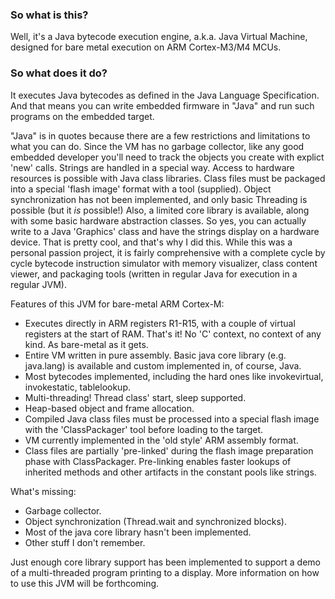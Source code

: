 ### So what is this?

Well, it's a Java bytecode execution engine, a.k.a. Java Virtual Machine, designed for bare metal execution on ARM Cortex-M3/M4 MCUs. 

### So what does it do? 

It executes Java bytecodes as defined in the Java Language Specification.  And that means you can write embedded firmware in "Java" and run such programs on the embedded target.  

"Java" is in quotes because there are a few restrictions and limitations to what you can do.  Since the VM has no garbage collector, like any good embedded developer you'll need to track the objects you create with explict 'new' calls.  Strings are handled in a special way.  Access to hardware resources is possible with Java class libraries.  Class files must be packaged into a special 'flash image' format with a tool (supplied). Object synchronization has not been implemented, and only basic Threading is possible (but it *is* possible!)  Also, a limited core library is available, along with some basic hardware abstraction classes.  So yes, you can actually write to a Java 'Graphics' class and have the strings display on a hardware device. That is pretty cool, and that's why I did this.  While this was a personal passion project, it is fairly comprehensive with a complete cycle by cycle bytecode instruction simulator with memory visualizer, class content viewer, and packaging tools (written in regular Java for execution in a regular JVM).

Features of this JVM for bare-metal ARM Cortex-M:
- Executes directly in ARM registers R1-R15, with a couple of virtual registers at the start of RAM.  That's it!  No 'C' context, no context of any kind.  As bare-metal as it gets. 
- Entire VM written in pure assembly.  Basic java core library (e.g. java.lang) is available and custom implemented in, of course, Java.
- Most bytecodes implemented, including the hard ones like invokevirtual, invokestatic, tablelookup.
- Multi-threading! Thread class' start, sleep supported.
- Heap-based object and frame allocation.
- Compiled Java class files must be processed into a special flash image with the 'ClassPackager' tool before loading to the target.
- VM currently implemented in the 'old style' ARM assembly format.  
- Class files are partially 'pre-linked' during the flash image preparation phase with ClassPackager.  Pre-linking enables faster lookups of inherited methods and other artifacts in the constant pools like strings.

What's missing:
- Garbage collector.
- Object synchronization  (Thread.wait and synchronized blocks).
- Most of the java core library hasn't been implemented.
- Other stuff I don't remember.

Just enough core library support has been implemented to support a demo of a multi-threaded program printing to a display.  More information on how to use this JVM will be forthcoming.
